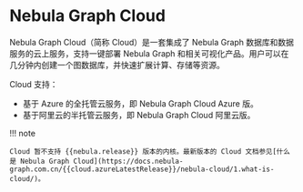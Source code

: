 # Nebula Graph Cloud

Nebula Graph Cloud（简称 Cloud）是一套集成了 Nebula Graph 数据库和数据服务的云上服务，支持一键部署 Nebula Graph 和相关可视化产品。用户可以在几分钟内创建一个图数据库，并快速扩展计算、存储等资源。

Cloud 支持：

- 基于 Azure 的全托管云服务，即 Nebula Graph Cloud Azure 版。
- 基于阿里云的半托管云服务，即 Nebula Graph Cloud 阿里云版。

!!! note

    Cloud 暂不支持 {{nebula.release}} 版本的内核。最新版本的 Cloud 文档参见[什么是 Nebula Graph Cloud](https://docs.nebula-graph.com.cn/{{cloud.azureLatestRelease}}/nebula-cloud/1.what-is-cloud/)。
